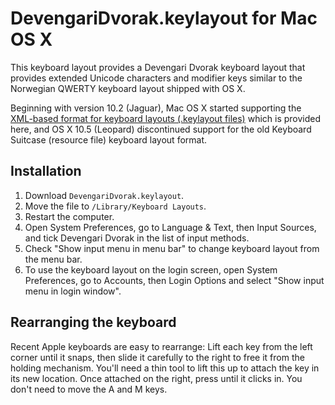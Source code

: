 # DevengariDvorak.keylayout for Mac OS X

This keyboard layout provides a Devengari Dvorak keyboard layout
that provides extended Unicode characters and modifier keys similar to
the Norwegian QWERTY keyboard layout shipped with OS X.

Beginning with version 10.2 (Jaguar), Mac OS X started supporting the
[XML-based format for keyboard layouts (.keylayout files)][2] which is
provided here, and OS X 10.5 (Leopard) discontinued support for the
old Keyboard Suitcase (resource file) keyboard layout format.



## Installation

1. Download `DevengariDvorak.keylayout`.
2. Move the file to `/Library/Keyboard Layouts`.
3. Restart the computer.
4. Open System Preferences,
    go to Language & Text,
    then Input Sources, and
    tick Devengari Dvorak in the list of input methods.
5. Check "Show input menu in menu bar" to change keyboard layout
    from the menu bar.
6. To use the keyboard layout on the login screen,
    open System Preferences, go to Accounts, then Login Options and
    select "Show input menu in login window".



## Rearranging the keyboard

Recent Apple keyboards are easy to rearrange: Lift each key from the
left corner until it snaps, then slide it carefully to the right to
free it from the holding mechanism. You'll need a thin tool to lift
this up to attach the key in its new location. Once attached on the
right, press until it clicks in. You don't need to move the A and M keys.




[2]: http://developer.apple.com/library/mac/#technotes/tn2002/tn2056.html
[3]: http://scripts.sil.org/ukelele/  
[4]: http://wordherd.com/keyboards/
